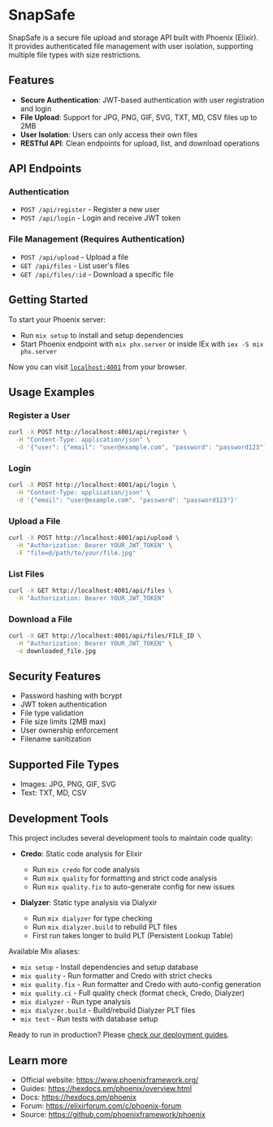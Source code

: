 # SnapSafe

SnapSafe is a secure file upload and storage API built with Phoenix (Elixir). It provides authenticated file management with user isolation, supporting multiple file types with size restrictions.

## Features

- **Secure Authentication**: JWT-based authentication with user registration and login
- **File Upload**: Support for JPG, PNG, GIF, SVG, TXT, MD, CSV files up to 2MB
- **User Isolation**: Users can only access their own files
- **RESTful API**: Clean endpoints for upload, list, and download operations

## API Endpoints

### Authentication
- `POST /api/register` - Register a new user
- `POST /api/login` - Login and receive JWT token

### File Management (Requires Authentication)
- `POST /api/upload` - Upload a file
- `GET /api/files` - List user's files
- `GET /api/files/:id` - Download a specific file

## Getting Started

To start your Phoenix server:

  * Run `mix setup` to install and setup dependencies
  * Start Phoenix endpoint with `mix phx.server` or inside IEx with `iex -S mix phx.server`

Now you can visit [`localhost:4001`](http://localhost:4001) from your browser.

## Usage Examples

### Register a User
```bash
curl -X POST http://localhost:4001/api/register \
  -H "Content-Type: application/json" \
  -d '{"user": {"email": "user@example.com", "password": "password123"}}'
```

### Login
```bash
curl -X POST http://localhost:4001/api/login \
  -H "Content-Type: application/json" \
  -d '{"email": "user@example.com", "password": "password123"}'
```

### Upload a File
```bash
curl -X POST http://localhost:4001/api/upload \
  -H "Authorization: Bearer YOUR_JWT_TOKEN" \
  -F "file=@/path/to/your/file.jpg"
```

### List Files
```bash
curl -X GET http://localhost:4001/api/files \
  -H "Authorization: Bearer YOUR_JWT_TOKEN"
```

### Download a File
```bash
curl -X GET http://localhost:4001/api/files/FILE_ID \
  -H "Authorization: Bearer YOUR_JWT_TOKEN" \
  -o downloaded_file.jpg
```

## Security Features

- Password hashing with bcrypt
- JWT token authentication
- File type validation
- File size limits (2MB max)
- User ownership enforcement
- Filename sanitization

## Supported File Types

- Images: JPG, PNG, GIF, SVG
- Text: TXT, MD, CSV

## Development Tools

This project includes several development tools to maintain code quality:

- **Credo**: Static code analysis for Elixir
  - Run `mix credo` for code analysis
  - Run `mix quality` for formatting and strict code analysis
  - Run `mix quality.fix` to auto-generate config for new issues

- **Dialyzer**: Static type analysis via Dialyxir
  - Run `mix dialyzer` for type checking
  - Run `mix dialyzer.build` to rebuild PLT files
  - First run takes longer to build PLT (Persistent Lookup Table)

Available Mix aliases:
- `mix setup` - Install dependencies and setup database
- `mix quality` - Run formatter and Credo with strict checks
- `mix quality.fix` - Run formatter and Credo with auto-config generation
- `mix quality.ci` - Full quality check (format check, Credo, Dialyzer)
- `mix dialyzer` - Run type analysis
- `mix dialyzer.build` - Build/rebuild Dialyzer PLT files
- `mix test` - Run tests with database setup

Ready to run in production? Please [check our deployment guides](https://hexdocs.pm/phoenix/deployment.html).

## Learn more

  * Official website: https://www.phoenixframework.org/
  * Guides: https://hexdocs.pm/phoenix/overview.html
  * Docs: https://hexdocs.pm/phoenix
  * Forum: https://elixirforum.com/c/phoenix-forum
  * Source: https://github.com/phoenixframework/phoenix
